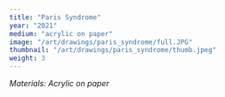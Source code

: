 ```yaml
---
title: "Paris Syndrome"
year: "2021"
medium: "acrylic on paper"
image: "/art/drawings/paris_syndrome/full.JPG"
thumbnail: "/art/drawings/paris_syndrome/thumb.jpeg"
weight: 3
---
```

*Materials: Acrylic on paper*
